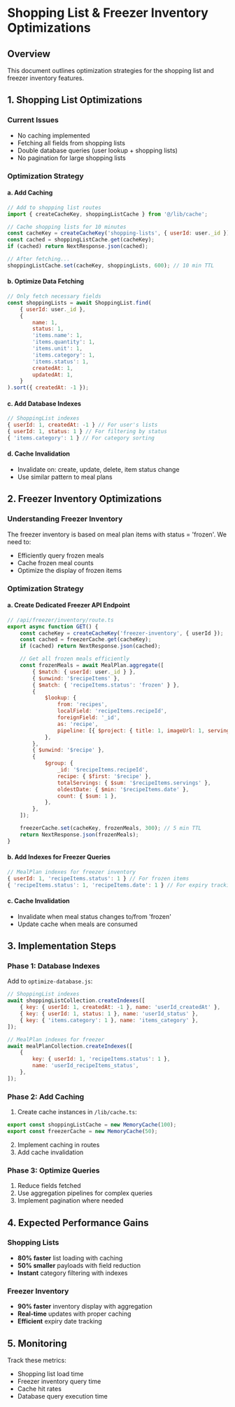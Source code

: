 # Shopping List & Freezer Inventory Optimizations

## Overview

This document outlines optimization strategies for the shopping list and freezer inventory features.

## 1. Shopping List Optimizations

### Current Issues

- No caching implemented
- Fetching all fields from shopping lists
- Double database queries (user lookup + shopping lists)
- No pagination for large shopping lists

### Optimization Strategy

#### a. Add Caching

```javascript
// Add to shopping list routes
import { createCacheKey, shoppingListCache } from '@/lib/cache';

// Cache shopping lists for 10 minutes
const cacheKey = createCacheKey('shopping-lists', { userId: user._id });
const cached = shoppingListCache.get(cacheKey);
if (cached) return NextResponse.json(cached);

// After fetching...
shoppingListCache.set(cacheKey, shoppingLists, 600); // 10 min TTL
```

#### b. Optimize Data Fetching

```javascript
// Only fetch necessary fields
const shoppingLists = await ShoppingList.find(
	{ userId: user._id },
	{
		name: 1,
		status: 1,
		'items.name': 1,
		'items.quantity': 1,
		'items.unit': 1,
		'items.category': 1,
		'items.status': 1,
		createdAt: 1,
		updatedAt: 1,
	}
).sort({ createdAt: -1 });
```

#### c. Add Database Indexes

```javascript
// ShoppingList indexes
{ userId: 1, createdAt: -1 } // For user's lists
{ userId: 1, status: 1 } // For filtering by status
{ 'items.category': 1 } // For category sorting
```

#### d. Cache Invalidation

- Invalidate on: create, update, delete, item status change
- Use similar pattern to meal plans

## 2. Freezer Inventory Optimizations

### Understanding Freezer Inventory

The freezer inventory is based on meal plan items with status = 'frozen'. We need to:

- Efficiently query frozen meals
- Cache frozen meal counts
- Optimize the display of frozen items

### Optimization Strategy

#### a. Create Dedicated Freezer API Endpoint

```javascript
// /api/freezer/inventory/route.ts
export async function GET() {
	const cacheKey = createCacheKey('freezer-inventory', { userId });
	const cached = freezerCache.get(cacheKey);
	if (cached) return NextResponse.json(cached);

	// Get all frozen meals efficiently
	const frozenMeals = await MealPlan.aggregate([
		{ $match: { userId: user._id } },
		{ $unwind: '$recipeItems' },
		{ $match: { 'recipeItems.status': 'frozen' } },
		{
			$lookup: {
				from: 'recipes',
				localField: 'recipeItems.recipeId',
				foreignField: '_id',
				as: 'recipe',
				pipeline: [{ $project: { title: 1, imageUrl: 1, servings: 1 } }],
			},
		},
		{ $unwind: '$recipe' },
		{
			$group: {
				_id: '$recipeItems.recipeId',
				recipe: { $first: '$recipe' },
				totalServings: { $sum: '$recipeItems.servings' },
				oldestDate: { $min: '$recipeItems.date' },
				count: { $sum: 1 },
			},
		},
	]);

	freezerCache.set(cacheKey, frozenMeals, 300); // 5 min TTL
	return NextResponse.json(frozenMeals);
}
```

#### b. Add Indexes for Freezer Queries

```javascript
// MealPlan indexes for freezer inventory
{ userId: 1, 'recipeItems.status': 1 } // For frozen items
{ 'recipeItems.status': 1, 'recipeItems.date': 1 } // For expiry tracking
```

#### c. Cache Invalidation

- Invalidate when meal status changes to/from 'frozen'
- Update cache when meals are consumed

## 3. Implementation Steps

### Phase 1: Database Indexes

Add to `optimize-database.js`:

```javascript
// ShoppingList indexes
await shoppingListCollection.createIndexes([
	{ key: { userId: 1, createdAt: -1 }, name: 'userId_createdAt' },
	{ key: { userId: 1, status: 1 }, name: 'userId_status' },
	{ key: { 'items.category': 1 }, name: 'items_category' },
]);

// MealPlan indexes for freezer
await mealPlanCollection.createIndexes([
	{
		key: { userId: 1, 'recipeItems.status': 1 },
		name: 'userId_recipeItems_status',
	},
]);
```

### Phase 2: Add Caching

1. Create cache instances in `/lib/cache.ts`:

```javascript
export const shoppingListCache = new MemoryCache(100);
export const freezerCache = new MemoryCache(50);
```

2. Implement caching in routes
3. Add cache invalidation

### Phase 3: Optimize Queries

1. Reduce fields fetched
2. Use aggregation pipelines for complex queries
3. Implement pagination where needed

## 4. Expected Performance Gains

### Shopping Lists

- **80% faster** list loading with caching
- **50% smaller** payloads with field reduction
- **Instant** category filtering with indexes

### Freezer Inventory

- **90% faster** inventory display with aggregation
- **Real-time** updates with proper caching
- **Efficient** expiry date tracking

## 5. Monitoring

Track these metrics:

- Shopping list load time
- Freezer inventory query time
- Cache hit rates
- Database query execution time
